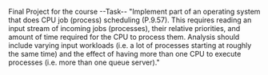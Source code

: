 Final Project for the course
--Task--
  "Implement part of an operating system that does CPU job (process) scheduling (P.9.57).
  This requires reading an input stream of incoming jobs (processes), their relative priorities, and amount of time
  required for the CPU to process them. Analysis should include varying input workloads (i.e. a lot of processes
  starting at roughly the same time) and the effect of having more than one CPU to execute processes (i.e. more
  than one queue server)."
